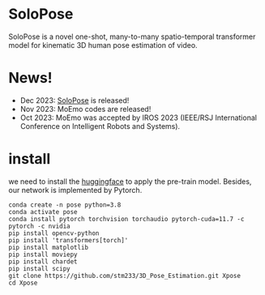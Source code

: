 # SoloPose
SoloPose is a novel one-shot, many-to-many spatio-temporal transformer model for kinematic 3D human pose estimation of video.

# News!
- Dec 2023: [SoloPose](https://developer.nvidia.com/cuda-downloads](https://github.com/Santa-Clara-Media-Lab/SoloPose)) is released!
- Nov 2023: MoEmo codes are released!
- Oct 2023: MoEmo was accepted by IROS 2023 (IEEE/RSJ International Conference on Intelligent Robots and Systems).

# install

we need to install the [huggingface](https://huggingface.co/docs/transformers/installation#:~:text=%F0%9F%A4%97%20Transformers%20is%20tested%20on,PyTorch%20installation%20instructions.) to apply the pre-train model. Besides, our network is implemented by Pytorch.


```
conda create -n pose python=3.8
conda activate pose
conda install pytorch torchvision torchaudio pytorch-cuda=11.7 -c pytorch -c nvidia
pip install opencv-python
pip install 'transformers[torch]'
pip install matplotlib
pip install moviepy
pip install chardet
pip install scipy
git clone https://github.com/stm233/3D_Pose_Estimation.git Xpose
cd Xpose
```
